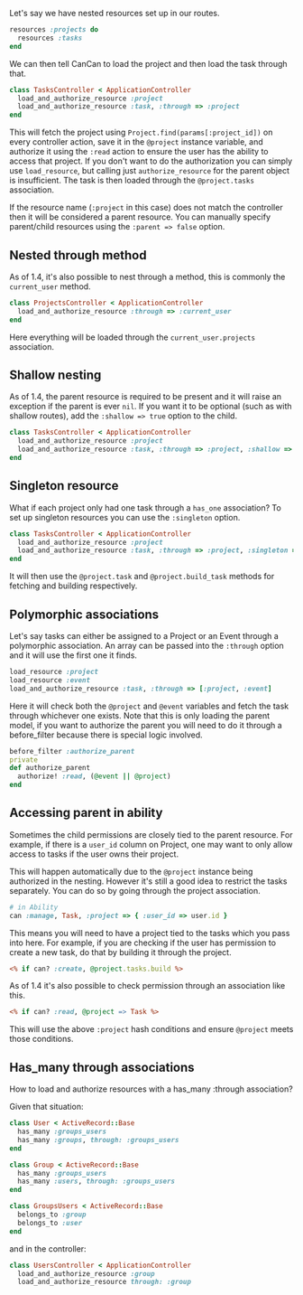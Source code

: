 Let's say we have nested resources set up in our routes.

```ruby
resources :projects do
  resources :tasks
end
```

We can then tell CanCan to load the project and then load the task through that.

```ruby
class TasksController < ApplicationController
  load_and_authorize_resource :project
  load_and_authorize_resource :task, :through => :project
end
```

This will fetch the project using `Project.find(params[:project_id])` on every controller action, save it in the `@project` instance variable, and authorize it using the `:read` action to ensure the user has the ability to access that project. If you don't want to do the authorization you can simply use `load_resource`, but calling just `authorize_resource` for the parent object is insufficient. The task is then loaded through the `@project.tasks` association.

If the resource name (`:project` in this case) does not match the controller then it will be considered a parent resource. You can manually specify parent/child resources using the `:parent => false` option.


## Nested through method

As of 1.4, it's also possible to nest through a method, this is commonly the `current_user` method.

```ruby
class ProjectsController < ApplicationController
  load_and_authorize_resource :through => :current_user
end
```

Here everything will be loaded through the `current_user.projects` association.


## Shallow nesting

As of 1.4, the parent resource is required to be present and it will raise an exception if the parent is ever `nil`. If you want it to be optional (such as with shallow routes), add the `:shallow => true` option to the child.

```ruby
class TasksController < ApplicationController
  load_and_authorize_resource :project
  load_and_authorize_resource :task, :through => :project, :shallow => true
end
```


## Singleton resource

What if each project only had one task through a `has_one` association? To set up singleton resources you can use the `:singleton` option.

```ruby
class TasksController < ApplicationController
  load_and_authorize_resource :project
  load_and_authorize_resource :task, :through => :project, :singleton => true
end
```

It will then use the `@project.task` and `@project.build_task` methods for fetching and building respectively.


## Polymorphic associations

Let's say tasks can either be assigned to a Project or an Event through a polymorphic association. An array can be passed into the `:through` option and it will use the first one it finds.

```ruby
load_resource :project
load_resource :event
load_and_authorize_resource :task, :through => [:project, :event]
```

Here it will check both the `@project` and `@event` variables and fetch the task through whichever one exists. Note that this is only loading the parent model, if you want to authorize the parent you will need to do it through a before_filter because there is special logic involved.

```ruby
before_filter :authorize_parent
private
def authorize_parent
  authorize! :read, (@event || @project)
end
```


## Accessing parent in ability

Sometimes the child permissions are closely tied to the parent resource. For example, if there is a `user_id` column on Project, one may want to only allow access to tasks if the user owns their project.

This will happen automatically due to the `@project` instance being authorized in the nesting. However it's still a good idea to restrict the tasks separately. You can do so by going through the project association.

```ruby
# in Ability
can :manage, Task, :project => { :user_id => user.id }
```

This means you will need to have a project tied to the tasks which you pass into here. For example, if you are checking if the user has permission to create a new task, do that by building it through the project.

```rhtml
<% if can? :create, @project.tasks.build %>
```

As of 1.4 it's also possible to check permission through an association like this.

```rhtml
<% if can? :read, @project => Task %>
```

This will use the above `:project` hash conditions and ensure `@project` meets those conditions.


## Has_many through associations
How to load and authorize resources with a has_many :through association?

Given that situation:

```ruby
class User < ActiveRecord::Base
  has_many :groups_users
  has_many :groups, through: :groups_users
end
```

```ruby
class Group < ActiveRecord::Base
  has_many :groups_users
  has_many :users, through: :groups_users
end
```

```ruby
class GroupsUsers < ActiveRecord::Base
  belongs_to :group
  belongs_to :user
end
```

and in the controller:

```ruby
class UsersController < ApplicationController
  load_and_authorize_resource :group
  load_and_authorize_resource through: :group
```